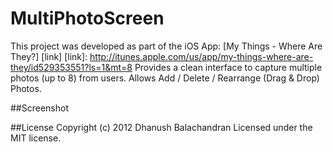 MultiPhotoScreen
================

This project was developed as part of the iOS App: [My Things - Where Are They?] [link]
[link]: http://itunes.apple.com/us/app/my-things-where-are-they/id529353551?ls=1&mt=8
Provides a clean interface to capture multiple photos (up to 8) from users. Allows Add / Delete / Rearrange (Drag & Drop) Photos.

##Screenshot


##License
Copyright (c) 2012 Dhanush Balachandran
Licensed under the MIT license.

